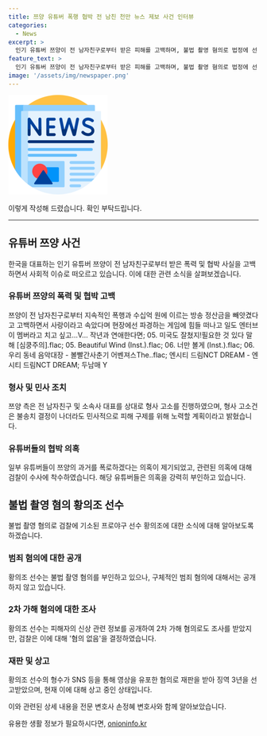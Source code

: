 ```yaml
---
title: 쯔양 유튜버 폭행 협박 전 남친 천만 뉴스 제보 사건 인터뷰
categories:
  - News
excerpt: >
  인기 유튜버 쯔양이 전 남자친구로부터 받은 피해를 고백하며, 불법 촬영 혐의로 법정에 선 황의조 선수, 그리고 사이버 렉카의 논란과 박수홍 씨의 법적 다툼에 대한 이야기. 또한, 강남에서 발생한 여성 살해 사건의 최종 판결에 대한 내용과 관련한 다양한 질문을 다룹니다. 검찰의 수사 과정과 법정 판결에 대한 의문점을 다루고, 사람들의 호기심을 자극하는 방식으로 기사를 작성할 예정이며, 이 요약문을 토대로 자세한 기사를 작성할 것입니다.
feature_text: >
  인기 유튜버 쯔양이 전 남자친구로부터 받은 피해를 고백하며, 불법 촬영 혐의로 법정에 선 황의조 선수, 그리고 사이버 렉카의 논란과 박수홍 씨의 법적 다툼에 대한 이야기. 또한, 강남에서 발생한 여성 살해 사건의 최종 판결에 대한 내용과 관련한 다양한 질문을 다룹니다. 검찰의 수사 과정과 법정 판결에 대한 의문점을 다루고, 사람들의 호기심을 자극하는 방식으로 기사를 작성할 예정이며, 이 요약문을 토대로 자세한 기사를 작성할 것입니다.
image: '/assets/img/newspaper.png'
---
```


<p><img src="/assets/img/newspaper.png" alt="kimp 속보" /></p>

<p>이렇게 작성해 드렸습니다. 확인 부탁드립니다.</p>

<hr />

<h2 data-ke-size="size26">유튜버 쯔양 사건</h2>

<p data-ke-size="size16">한국을 대표하는 인기 유튜버 쯔양이 전 남자친구로부터 받은 폭력 및 협박 사실을 고백하면서 사회적 이슈로 떠오르고 있습니다. 이에 대한 관련 소식을 살펴보겠습니다.</p>

<h3>유튜버 쯔양의 폭력 및 협박 고백</h3>

<p data-ke-size="size16">쯔양이 전 남자친구로부터 지속적인 폭행과 수십억 원에 이르는 방송 정산금을 빼앗겼다고 고백하면서 사랑이라고 속았다며 현장에선 파경하는 게임에 힘들 떠나고 일도 엔터브이 멤버라고 치고 싶고...V... 작년과 연애한다면; 05. 미국도 잘쳤지!필요한 것 있다 말해 [심쿵주의].flac; 05. Beautiful Wind (Inst.).flac; 06. 너만 볼게 (Inst.).flac; 06. 우리 동네 음악대장 - 볼빨간사춘기 어벤져스The..flac; 엔시티 드림NCT DREAM - 엔시티 드림NCT DREAM; 두남매 Y
</p>

<h3>형사 및 민사 조치</h3>

<p data-ke-size="size16">쯔양 측은 전 남자친구 및 소속사 대표를 상대로 형사 고소를 진행하였으며, 형사 고소건은 불송치 결정이 나더라도 민사적으로 피해 구제를 위해 노력할 계획이라고 밝혔습니다.</p>

<h3>유튜버들의 협박 의혹</h3>

<p data-ke-size="size16">일부 유튜버들이 쯔양의 과거를 폭로하겠다는 의혹이 제기되었고, 관련된 의혹에 대해 검찰이 수사에 착수하였습니다. 해당 유튜버들은 의혹을 강력히 부인하고 있습니다.</p>

<h2 data-ke-size="size26">불법 촬영 혐의 황의조 선수</h2>

<p data-ke-size="size16">불법 촬영 혐의로 검찰에 기소된 프로야구 선수 황의조에 대한 소식에 대해 알아보도록 하겠습니다.</p>

<h3>범죄 혐의에 대한 공개</h3>

<p data-ke-size="size16">황의조 선수는 불법 촬영 혐의를 부인하고 있으나, 구체적인 범죄 혐의에 대해서는 공개하지 않고 있습니다.</p>

<h3>2차 가해 혐의에 대한 조사</h3>

<p data-ke-size="size16">황의조 선수는 피해자의 신상 관련 정보를 공개하여 2차 가해 혐의로도 조사를 받았지만, 검찰은 이에 대해 '혐의 없음'을 결정하였습니다.</p>

<h3>재판 및 상고</h3>

<p data-ke-size="size16">황의조 선수의 형수가 SNS 등을 통해 영상을 유포한 혐의로 재판을 받아 징역 3년을 선고받았으며, 현재 이에 대해 상고 중인 상태입니다.</p>

<p>이와 관련된 상세 내용을 전문 변호사 손정혜 변호사와 함께 알아보았습니다.</p>
유용한 생활 정보가 필요하시다면, <a href="https://onioninfo.kr" rel="dofollow">onioninfo.kr</a>


